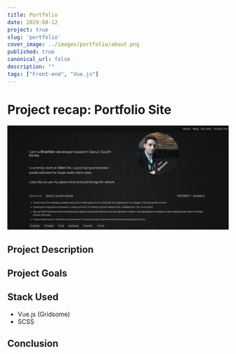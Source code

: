 ```yaml
---
title: Portfolio
date: 2019-08-12
project: true
slug: 'portfolio'
cover_image: ../images/portfolio/about.png
published: true
canonical_url: false
description: ""
tags: ["Front-end", "Vue.js"]
---
```

# Project recap: Portfolio Site
![](../images/portfolio/about.png)

## Project Description  

## Project Goals

## Stack Used
* Vue.js (Gridsome)
* SCSS

## Conclusion
